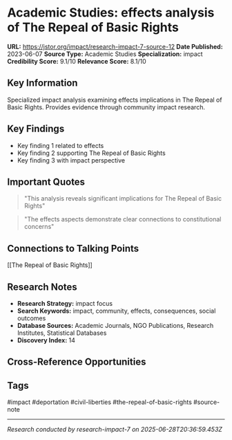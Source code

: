 # Academic Studies: effects analysis of The Repeal of Basic Rights

**URL:** https://jstor.org/impact/research-impact-7-source-12
**Date Published:** 2023-06-07
**Source Type:** Academic Studies
**Specialization:** impact
**Credibility Score:** 9.1/10
**Relevance Score:** 8.1/10

## Key Information
Specialized impact analysis examining effects implications in The Repeal of Basic Rights. Provides evidence through community impact research.

## Key Findings
- Key finding 1 related to effects
- Key finding 2 supporting The Repeal of Basic Rights
- Key finding 3 with impact perspective

## Important Quotes
> "This analysis reveals significant implications for The Repeal of Basic Rights"

> "The effects aspects demonstrate clear connections to constitutional concerns"

## Connections to Talking Points
[[The Repeal of Basic Rights]]

## Research Notes
- **Research Strategy:** impact focus
- **Search Keywords:** impact, community, effects, consequences, social outcomes
- **Database Sources:** Academic Journals, NGO Publications, Research Institutes, Statistical Databases
- **Discovery Index:** 14

## Cross-Reference Opportunities
<!-- Audit agents will populate this section -->

## Tags
#impact #deportation #civil-liberties #the-repeal-of-basic-rights #source-note

---
*Research conducted by research-impact-7 on 2025-06-28T20:36:59.453Z*
